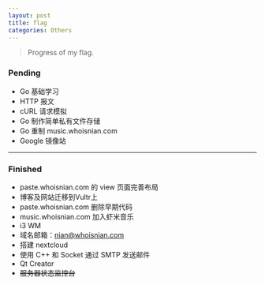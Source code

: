 ```yaml
---
layout: post
title: flag
categories: Others
---
```


> Progress of my flag.  

<!-- more -->

### Pending
* Go 基础学习
* HTTP 报文
* cURL 请求模拟
* Go 制作简单私有文件存储
* Go 重制 music.whoisnian.com
* Google 镜像站

---

### Finished
* paste.whoisnian.com 的 view 页面完善布局
* 博客及网站迁移到Vultr上
* paste.whoisnian.com 删除早期代码
* music.whoisnian.com 加入虾米音乐
* i3 WM
* 域名邮箱：nian@whoisnian.com
* 搭建 nextcloud
* 使用 C++ 和 Socket 通过 SMTP 发送邮件
* Qt Creator
* ~~服务器状态监控台~~
